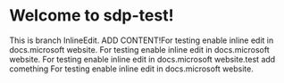 # Welcome to sdp-test!
This is branch InlineEdit. ADD CONTENT!For testing enable inline edit in docs.microsoft website. For testing enable inline edit in docs.microsoft website. For testing enable inline edit in docs.microsoft website.test add comething 
For testing enable inline edit in docs.microsoft website.




